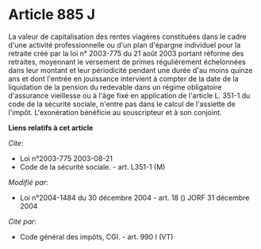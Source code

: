 # Article 885 J

La valeur de capitalisation des rentes viagères constituées dans le cadre d'une activité professionnelle ou d'un plan
d'épargne individuel pour la retraite créé par la loi n° 2003-775 du 21 août 2003 portant réforme des retraites, moyennant le
versement de primes régulièrement échelonnées dans leur montant et leur périodicité pendant une durée d'au moins quinze ans
et dont l'entrée en jouissance intervient à compter de la date de la liquidation de la pension du redevable dans un régime
obligatoire d'assurance vieillesse ou à l'âge fixé en application de l'article L. 351-1 du code de la sécurité sociale,
n'entre pas dans le calcul de l'assiette de l'impôt. L'exonération bénéficie au souscripteur et à son conjoint.

**Liens relatifs à cet article**

_Cite_:

  - Loi n°2003-775 2003-08-21
  - Code de la sécurité sociale. - art. L351-1 (M)

_Modifié par_:

  - Loi n°2004-1484 du 30 décembre 2004 - art. 18 () JORF 31 décembre 2004

_Cité par_:

  - Code général des impôts, CGI. - art. 990 I (VT)
